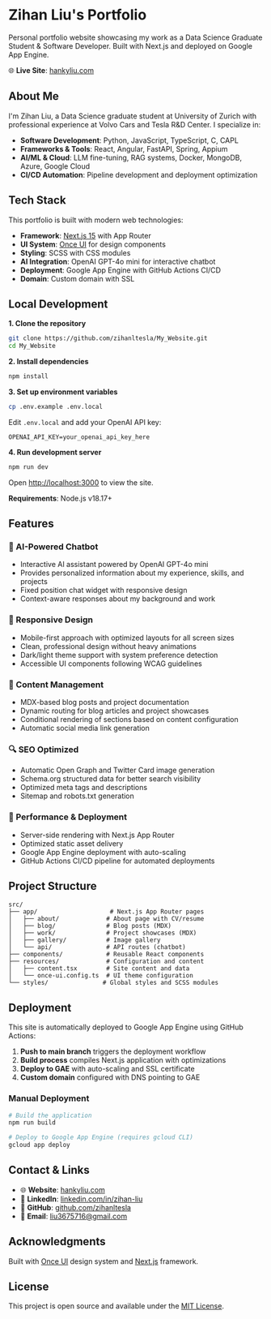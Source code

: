 # Zihan Liu's Portfolio

Personal portfolio website showcasing my work as a Data Science Graduate Student & Software Developer. Built with Next.js and deployed on Google App Engine.

🌐 **Live Site**: [hankyliu.com](https://hankyliu.com)


## About Me

I'm Zihan Liu, a Data Science graduate student at University of Zurich with professional experience at Volvo Cars and Tesla R&D Center. I specialize in:

- **Software Development**: Python, JavaScript, TypeScript, C, CAPL
- **Frameworks & Tools**: React, Angular, FastAPI, Spring, Appium
- **AI/ML & Cloud**: LLM fine-tuning, RAG systems, Docker, MongoDB, Azure, Google Cloud
- **CI/CD Automation**: Pipeline development and deployment optimization

## Tech Stack

This portfolio is built with modern web technologies:

- **Framework**: [Next.js 15](https://nextjs.org) with App Router
- **UI System**: [Once UI](https://once-ui.com) for design components
- **Styling**: SCSS with CSS modules
- **AI Integration**: OpenAI GPT-4o mini for interactive chatbot
- **Deployment**: Google App Engine with GitHub Actions CI/CD
- **Domain**: Custom domain with SSL

## Local Development

**1. Clone the repository**
```bash
git clone https://github.com/zihanltesla/My_Website.git
cd My_Website
```

**2. Install dependencies**
```bash
npm install
```

**3. Set up environment variables**
```bash
cp .env.example .env.local
```
Edit `.env.local` and add your OpenAI API key:
```
OPENAI_API_KEY=your_openai_api_key_here
```

**4. Run development server**
```bash
npm run dev
```

Open [http://localhost:3000](http://localhost:3000) to view the site.

**Requirements**: Node.js v18.17+

## Features

### 🤖 AI-Powered Chatbot
- Interactive AI assistant powered by OpenAI GPT-4o mini
- Provides personalized information about my experience, skills, and projects
- Fixed position chat widget with responsive design
- Context-aware responses about my background and work

### 📱 Responsive Design
- Mobile-first approach with optimized layouts for all screen sizes
- Clean, professional design without heavy animations
- Dark/light theme support with system preference detection
- Accessible UI components following WCAG guidelines

### 📝 Content Management
- MDX-based blog posts and project documentation
- Dynamic routing for blog articles and project showcases
- Conditional rendering of sections based on content configuration
- Automatic social media link generation

### 🔍 SEO Optimized
- Automatic Open Graph and Twitter Card image generation
- Schema.org structured data for better search visibility
- Optimized meta tags and descriptions
- Sitemap and robots.txt generation

### 🚀 Performance & Deployment
- Server-side rendering with Next.js App Router
- Optimized static asset delivery
- Google App Engine deployment with auto-scaling
- GitHub Actions CI/CD pipeline for automated deployments

## Project Structure

```
src/
├── app/                    # Next.js App Router pages
│   ├── about/             # About page with CV/resume
│   ├── blog/              # Blog posts (MDX)
│   ├── work/              # Project showcases (MDX)
│   ├── gallery/           # Image gallery
│   └── api/               # API routes (chatbot)
├── components/            # Reusable React components
├── resources/             # Configuration and content
│   ├── content.tsx        # Site content and data
│   └── once-ui.config.ts  # UI theme configuration
└── styles/               # Global styles and SCSS modules
```

## Deployment

This site is automatically deployed to Google App Engine using GitHub Actions:

1. **Push to main branch** triggers the deployment workflow
2. **Build process** compiles Next.js application with optimizations
3. **Deploy to GAE** with auto-scaling and SSL certificate
4. **Custom domain** configured with DNS pointing to GAE

### Manual Deployment

```bash
# Build the application
npm run build

# Deploy to Google App Engine (requires gcloud CLI)
gcloud app deploy
```

## Contact & Links

- 🌐 **Website**: [hankyliu.com](https://hankyliu.com)
- 💼 **LinkedIn**: [linkedin.com/in/zihan-liu](https://www.linkedin.com/in/zihan-liu-682039280/)
- 🐙 **GitHub**: [github.com/zihanltesla](https://github.com/zihanltesla)
- 📧 **Email**: [liu3675716@gmail.com](mailto:liu3675716@gmail.com)

## Acknowledgments

Built with [Once UI](https://once-ui.com) design system and [Next.js](https://nextjs.org) framework.

## License

This project is open source and available under the [MIT License](LICENSE).